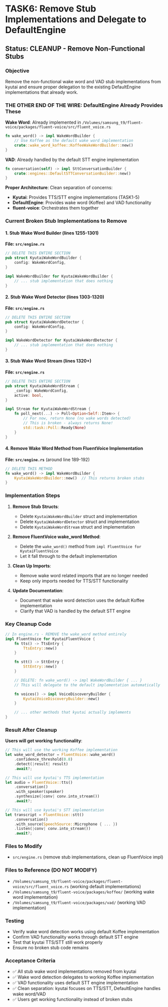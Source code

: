 # TASK6: Remove Stub Implementations and Delegate to DefaultEngine

## Status: CLEANUP - Remove Non-Functional Stubs

### Objective
Remove the non-functional wake word and VAD stub implementations from kyutai and ensure proper delegation to the existing DefaultEngine implementations that already work.

### THE OTHER END OF THE WIRE: DefaultEngine Already Provides These

**Wake Word**: Already implemented in `/Volumes/samsung_t9/fluent-voice/packages/fluent-voice/src/fluent_voice.rs`

```rust
fn wake_word() -> impl WakeWordBuilder {
    // Use Koffee as the default wake word implementation
    crate::wake_word_koffee::KoffeeWakeWordBuilder::new()
}
```

**VAD**: Already handled by the default STT engine implementation

```rust
fn conversation(self) -> impl SttConversationBuilder {
    crate::engines::DefaultSTTConversationBuilder::new()
}
```

**Proper Architecture**: Clean separation of concerns:
- **Kyutai**: Provides TTS/STT engine implementations (TASK1-5)
- **DefaultEngine**: Provides wake word (Koffee) and VAD functionality  
- **fluent-voice**: Orchestrates them together

### Current Broken Stub Implementations to Remove

#### 1. Stub Wake Word Builder (lines 1255-1301)
**File: `src/engine.rs`**
```rust
// DELETE THIS ENTIRE SECTION
pub struct KyutaiWakeWordBuilder {
    config: WakeWordConfig,
}

impl WakeWordBuilder for KyutaiWakeWordBuilder {
    // ... stub implementation that does nothing
}
```

#### 2. Stub Wake Word Detector (lines 1303-1320)
**File: `src/engine.rs`**
```rust
// DELETE THIS ENTIRE SECTION
pub struct KyutaiWakeWordDetector {
    config: WakeWordConfig,
}

impl WakeWordDetector for KyutaiWakeWordDetector {
    // ... stub implementation that does nothing
}
```

#### 3. Stub Wake Word Stream (lines 1320+)
**File: `src/engine.rs`**
```rust
// DELETE THIS ENTIRE SECTION
pub struct KyutaiWakeWordStream {
    _config: WakeWordConfig,
    active: bool,
}

impl Stream for KyutaiWakeWordStream {
    fn poll_next(...) -> Poll<Option<Self::Item>> {
        // For now, return None (no wake words detected)
        // This is broken - always returns None!
        std::task::Poll::Ready(None)
    }
}
```

#### 4. Remove Wake Word Method from FluentVoice Implementation
**File: `src/engine.rs`** (around line 189-192)
```rust
// DELETE THIS METHOD
fn wake_word() -> impl WakeWordBuilder {
    KyutaiWakeWordBuilder::new()  // This returns broken stubs
}
```

### Implementation Steps

1. **Remove Stub Structs**:
   - Delete `KyutaiWakeWordBuilder` struct and implementation
   - Delete `KyutaiWakeWordDetector` struct and implementation  
   - Delete `KyutaiWakeWordStream` struct and implementation

2. **Remove FluentVoice wake_word Method**:
   - Delete the `wake_word()` method from `impl FluentVoice for KyutaiFluentVoice`
   - Let it fall through to the default implementation

3. **Clean Up Imports**:
   - Remove wake word related imports that are no longer needed
   - Keep only imports needed for TTS/STT functionality

4. **Update Documentation**:
   - Document that wake word detection uses the default Koffee implementation
   - Clarify that VAD is handled by the default STT engine

### Key Cleanup Code

```rust
// In engine.rs - REMOVE the wake_word method entirely
impl FluentVoice for KyutaiFluentVoice {
    fn tts() -> TtsEntry {
        TtsEntry::new()
    }

    fn stt() -> SttEntry {
        SttEntry::new()
    }

    // DELETE: fn wake_word() -> impl WakeWordBuilder { ... }
    // This will delegate to the default implementation automatically

    fn voices() -> impl VoiceDiscoveryBuilder {
        KyutaiVoiceDiscoveryBuilder::new()
    }

    // ... other methods that kyutai actually implements
}
```

### Result After Cleanup

**Users will get working functionality**:
```rust
// This will use the working Koffee implementation
let wake_word_detector = FluentVoice::wake_word()
    .confidence_threshold(0.8)
    .detect(|result| result)
    .await?;

// This will use kyutai's TTS implementation  
let audio = FluentVoice::tts()
    .conversation()
    .with_speaker(speaker)
    .synthesize(|conv| conv.into_stream())
    .await?;

// This will use kyutai's STT implementation
let transcript = FluentVoice::stt()
    .conversation()
    .with_source(SpeechSource::Microphone { ... })
    .listen(|conv| conv.into_stream())
    .await?;
```

### Files to Modify
- `src/engine.rs` (remove stub implementations, clean up FluentVoice impl)

### Files to Reference (DO NOT MODIFY)
- `/Volumes/samsung_t9/fluent-voice/packages/fluent-voice/src/fluent_voice.rs` (working default implementations)
- `/Volumes/samsung_t9/fluent-voice/packages/koffee/` (working wake word implementation)
- `/Volumes/samsung_t9/fluent-voice/packages/vad/` (working VAD implementation)

### Testing
- Verify wake word detection works using default Koffee implementation
- Confirm VAD functionality works through default STT engine
- Test that kyutai TTS/STT still work properly
- Ensure no broken stub code remains

### Acceptance Criteria
- ✅ All stub wake word implementations removed from kyutai
- ✅ Wake word detection delegates to working Koffee implementation
- ✅ VAD functionality uses default STT engine implementation
- ✅ Clean separation: kyutai focuses on TTS/STT, DefaultEngine handles wake word/VAD
- ✅ Users get working functionality instead of broken stubs